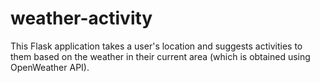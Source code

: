 # weather-activity
This Flask application takes a user's location and suggests activities to them based on the weather in their current area (which is obtained using OpenWeather API). 
